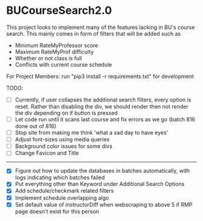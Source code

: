 # BUCourseSearch2.0

This project looks to implement many of the features lacking in BU's course search.
This mainly comes in form of filters that will be added such as
- Minimum RateMyProfessor score
- Maximum RateMyProf difficulty
- Whether or not class is full
- Conflicts with current course schedule

For Project Members:
run "pip3 install -r requirements.txt" for development

TODO:
- [ ] Currently, if user collapses the additional search filters, every option is reset. Rather than disabling the div, we should render then not render the div depending on if button is pressed
- [ ] Let code run until it scans last course and fix errors as we go (batch 816 done out of 816)
- [ ] Stop site from making me think 'what a sad day to have eyes'
- [ ] Adjust font-sizes using media queries
- [ ] Background color issues for some divs
- [ ] Change Favicon and Title
------------------------------------------------------------------------------
- [x] Figure out how to update the databases in batches automatically, with logs indicating which batches failed
- [x] Put everything other than Keyword under Additional Search Options
- [x] Add schedule/checkmark related filters
- [x] Implement schedule overlapping algo
- [x] Set default value of instructorDiff when webscraping to above 5 if RMP page doesn't exist for this person